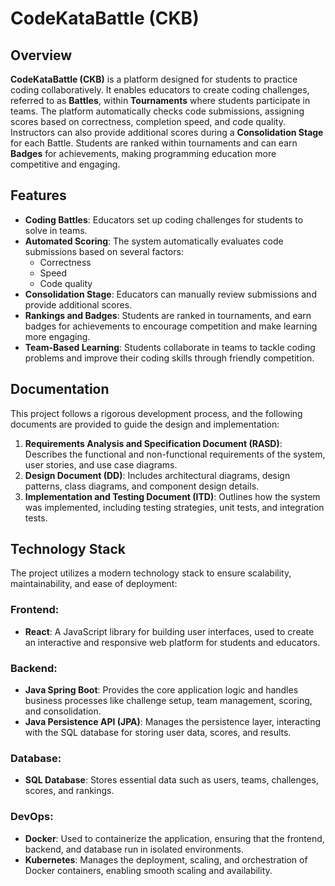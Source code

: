 # CodeKataBattle (CKB)

## Overview

**CodeKataBattle (CKB)** is a platform designed for students to practice coding collaboratively. It enables educators to create coding challenges, referred to as **Battles**, within **Tournaments** where students participate in teams. The platform automatically checks code submissions, assigning scores based on correctness, completion speed, and code quality. Instructors can also provide additional scores during a **Consolidation Stage** for each Battle. Students are ranked within tournaments and can earn **Badges** for achievements, making programming education more competitive and engaging.

## Features

- **Coding Battles**: Educators set up coding challenges for students to solve in teams.
- **Automated Scoring**: The system automatically evaluates code submissions based on several factors:
  - Correctness
  - Speed
  - Code quality
- **Consolidation Stage**: Educators can manually review submissions and provide additional scores.
- **Rankings and Badges**: Students are ranked in tournaments, and earn badges for achievements to encourage competition and make learning more engaging.
- **Team-Based Learning**: Students collaborate in teams to tackle coding problems and improve their coding skills through friendly competition.

## Documentation

This project follows a rigorous development process, and the following documents are provided to guide the design and implementation:

1. **Requirements Analysis and Specification Document (RASD)**: Describes the functional and non-functional requirements of the system, user stories, and use case diagrams.
2. **Design Document (DD)**: Includes architectural diagrams, design patterns, class diagrams, and component design details.
3. **Implementation and Testing Document (ITD)**: Outlines how the system was implemented, including testing strategies, unit tests, and integration tests.

## Technology Stack

The project utilizes a modern technology stack to ensure scalability, maintainability, and ease of deployment:

### Frontend:
- **React**: A JavaScript library for building user interfaces, used to create an interactive and responsive web platform for students and educators.

### Backend:
- **Java Spring Boot**: Provides the core application logic and handles business processes like challenge setup, team management, scoring, and consolidation.
- **Java Persistence API (JPA)**: Manages the persistence layer, interacting with the SQL database for storing user data, scores, and results.

### Database:
- **SQL Database**: Stores essential data such as users, teams, challenges, scores, and rankings.

### DevOps:
- **Docker**: Used to containerize the application, ensuring that the frontend, backend, and database run in isolated environments.
- **Kubernetes**: Manages the deployment, scaling, and orchestration of Docker containers, enabling smooth scaling and availability.

